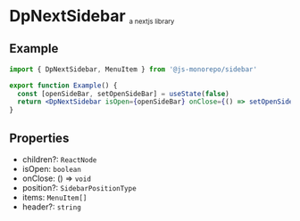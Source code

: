 <h1 style="display:inline"> DpNextSidebar </h1> <sub>a nextjs library</sub>

## Example

```jsx
import { DpNextSidebar, MenuItem } from '@js-monorepo/sidebar'

export function Example() {
  const [openSideBar, setOpenSideBar] = useState(false)
  return <DpNextSidebar isOpen={openSideBar} onClose={() => setOpenSideBar(false)} position="right" items={menuItems}></DpNextSidebar>
}
```

## Properties

- children?: `ReactNode`
- isOpen: `boolean`
- onClose: () => `void`
- position?: `SidebarPositionType`
- items: `MenuItem[]`
- header?: `string`
